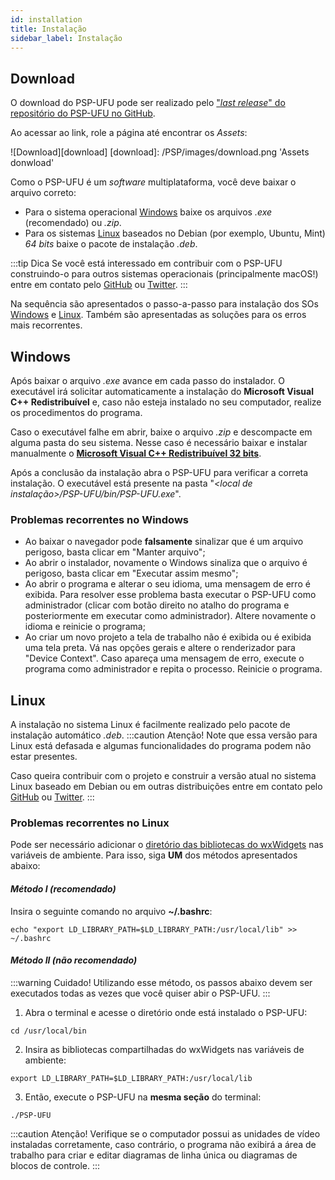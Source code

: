 ```yaml
---
id: installation
title: Instalação
sidebar_label: Instalação
---
```

## Download

O download do PSP-UFU pode ser realizado pelo ["*last release*" do repositório do PSP-UFU no GitHub](https://github.com/Thales1330/PSP/releases/latest).

Ao acessar ao link, role a página até encontrar os *Assets*:

![Download][download]
[download]: /PSP/images/download.png 'Assets donwload'

Como o PSP-UFU é um *software* multiplataforma, você deve baixar o arquivo correto:
- Para o sistema operacional [Windows](installation#windows) baixe os arquivos *.exe* (recomendado) ou *.zip*.
- Para os sistemas [Linux](installation#linux) baseados no Debian (por exemplo, Ubuntu, Mint) *64 bits* baixe o pacote de instalação *.deb*.

:::tip Dica
Se você está interessado em contribuir com o PSP-UFU construindo-o para outros sistemas operacionais (principalmente macOS!) entre em contato pelo [GitHub](https://github.com/Thales1330/PSP/issues) ou [Twitter](https://twitter.com/PspUfu).
:::

Na sequência são apresentados o passo-a-passo para instalação dos SOs [Windows](installation#windows) e [Linux](installation#linux). Também são apresentadas as soluções para os erros mais recorrentes.

## Windows
Após baixar o arquivo *.exe* avance em cada passo do instalador. O executável irá solicitar automaticamente a instalação do **Microsoft Visual C++ Redistribuível** e, caso não esteja instalado no seu computador, realize os procedimentos do programa.

Caso o executável falhe em abrir, baixe o arquivo *.zip* e descompacte em alguma pasta do seu sistema. Nesse caso é necessário baixar e instalar manualmente o [**Microsoft Visual C++ Redistribuível 32 bits**](https://aka.ms/vs/16/release/vc_redist.x86.exe).

Após a conclusão da instalação abra o PSP-UFU para verificar a correta instalação. O executável está presente na pasta "*<local de instalação>/PSP-UFU/bin/PSP-UFU.exe*".

### Problemas recorrentes no Windows
- Ao baixar o navegador pode **falsamente** sinalizar que é um arquivo perigoso, basta clicar em "Manter arquivo";
- Ao abrir o instalador, novamente o Windows sinaliza que o arquivo é perigoso, basta clicar em "Executar assim mesmo";
- Ao abrir o programa e alterar o seu idioma, uma mensagem de erro é exibida. Para resolver esse problema basta executar o PSP-UFU como administrador (clicar com botão direito no atalho do programa e posteriormente em executar como administrador). Altere novamente o idioma e reinicie o programa;
- Ao criar um novo projeto a tela de trabalho não é exibida ou é exibida uma tela preta. Vá nas opções gerais e altere o renderizador para "Device Context". Caso apareça uma mensagem de erro, execute o programa como administrador e repita o processo. Reinicie o programa.


## Linux
A instalação no sistema Linux é facilmente realizado pelo pacote de instalação automático *.deb*.
:::caution Atenção!
Note que essa versão para Linux está defasada e algumas funcionalidades do programa podem não estar presentes.

Caso queira contribuir com o projeto e construir a versão atual no sistema Linux baseado em Debian ou em outras distribuições entre em contato pelo [GitHub](https://github.com/Thales1330/PSP/issues) ou [Twitter](https://twitter.com/PspUfu).
:::

### Problemas recorrentes no Linux
Pode ser necessário adicionar o [diretório das bibliotecas do wxWidgets](https://wiki.wxwidgets.org/Compiling_and_getting_started#Running_wxWidgets_projects) nas variáveis de ambiente.
Para isso, siga **UM** dos métodos apresentados abaixo:

#### *Método I (recomendado)*
Insira o seguinte comando no arquivo **~/.bashrc**:
```shell
echo "export LD_LIBRARY_PATH=$LD_LIBRARY_PATH:/usr/local/lib" >> ~/.bashrc
```

#### *Método II (não recomendado)*
:::warning Cuidado!
Utilizando esse método, os passos abaixo devem ser executados todas as vezes que você quiser abir o PSP-UFU.
:::
1. Abra o terminal e acesse o diretório onde está instalado o PSP-UFU:
```shell
cd /usr/local/bin
```
2. Insira as bibliotecas compartilhadas do wxWidgets nas variáveis de ambiente:
```shell
export LD_LIBRARY_PATH=$LD_LIBRARY_PATH:/usr/local/lib
```
3. Então, execute o PSP-UFU na **mesma seção** do terminal:
```shell
./PSP-UFU
```

:::caution Atenção!
Verifique se o computador possui as unidades de vídeo instaladas corretamente, caso contrário, o programa não exibirá a área de trabalho para criar e editar diagramas de linha única ou diagramas de blocos de controle.
:::
